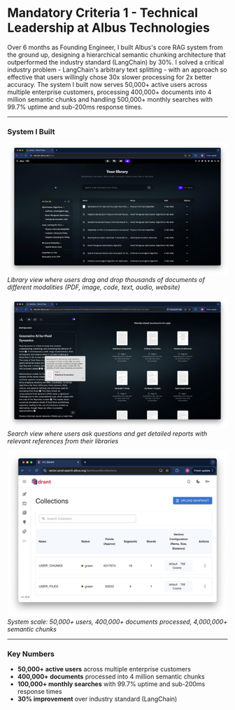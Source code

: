 # Mandatory Criteria 1 - Technical Leadership at Albus Technologies

Over 6 months as Founding Engineer, I built Albus's core RAG system from the ground up, designing a hierarchical semantic chunking architecture that outperformed the industry standard (LangChain) by 30%. I solved a critical industry problem - LangChain's arbitrary text splitting - with an approach so effective that users willingly chose 30x slower processing for 2x better accuracy. The system I built now serves 50,000+ active users across multiple enterprise customers, processing 400,000+ documents into 4 million semantic chunks and handling 500,000+ monthly searches with 99.7% uptime and sub-200ms response times.

---

### System I Built

![Library View](raw/albus-ui1.png)
_Library view where users drag and drop thousands of documents of different modalities (PDF, image, code, text, audio, website)_

![Search View](raw/albus-ui2.png)
_Search view where users ask questions and get detailed reports with relevant references from their libraries_

![Vector Database Metrics](raw/albus-vectordb.png)
_System scale: 50,000+ users, 400,000+ documents processed, 4,000,000+ semantic chunks_

---

### Key Numbers

- **50,000+ active users** across multiple enterprise customers
- **400,000+ documents** processed into 4 million semantic chunks
- **100,000+ monthly searches** with 99.7% uptime and sub-200ms response times
- **30% improvement** over industry standard (LangChain)
